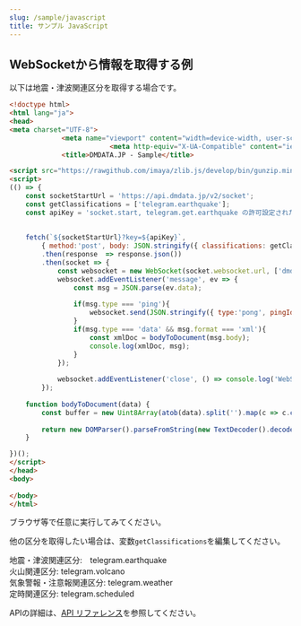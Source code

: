 ```yaml
---
slug: /sample/javascript
title: サンプル JavaScript
---
```

## WebSocketから情報を取得する例


以下は地震・津波関連区分を取得する場合です。
```html
<!doctype html>
<html lang="ja">
<head>
<meta charset="UTF-8">
             <meta name="viewport" content="width=device-width, user-scalable=no, initial-scale=1.0, maximum-scale=1.0, minimum-scale=1.0">
                         <meta http-equiv="X-UA-Compatible" content="ie=edge">
             <title>DMDATA.JP - Sample</title>

<script src="https://rawgithub.com/imaya/zlib.js/develop/bin/gunzip.min.js"></script>
<script>
(() => {
    const socketStartUrl = 'https://api.dmdata.jp/v2/socket';
    const getClassifications = ['telegram.earthquake'];
    const apiKey = 'socket.start, telegram.get.earthquake の許可設定されたAPIキー';
    
    
    fetch(`${socketStartUrl}?key=${apiKey}`, 
        { method:'post', body: JSON.stringify({ classifications: getClassifications }) })
        .then(response  => response.json())
        .then(socket => {
            const websocket = new WebSocket(socket.websocket.url, ['dmdata.v2']);
            websocket.addEventListener('message', ev => {
                const msg = JSON.parse(ev.data);
                
                if(msg.type === 'ping'){
                    websocket.send(JSON.stringify({ type:'pong', pingId: msg.pingId} ));
                }
                if(msg.type === 'data' && msg.format === 'xml'){
                    const xmlDoc = bodyToDocument(msg.body);
                    console.log(xmlDoc, msg);
                }
            });
            
            websocket.addEventListener('close', () => console.log('WebSocket closed.'));
        });
    
    function bodyToDocument(data) {
        const buffer = new Uint8Array(atob(data).split('').map(c => c.charCodeAt(0)));
             
        return new DOMParser().parseFromString(new TextDecoder().decode(new Zlib.Gunzip(buffer).decompress()), 'application/xml');
    }

})();
</script>
</head>
<body>
  
</body>
</html>
```

ブラウザ等で任意に実行してみてください。

他の区分を取得したい場合は、変数`getClassifications`を編集してください。

地震・津波関連区分:　telegram.earthquake <br/>
火山関連区分: telegram.volcano <br/>
気象警報・注意報関連区分: telegram.weather <br/>
定時関連区分: telegram.scheduled <br/>


APIの詳細は、[API リファレンス](/docs/reference/api/v2)を参照してください。
